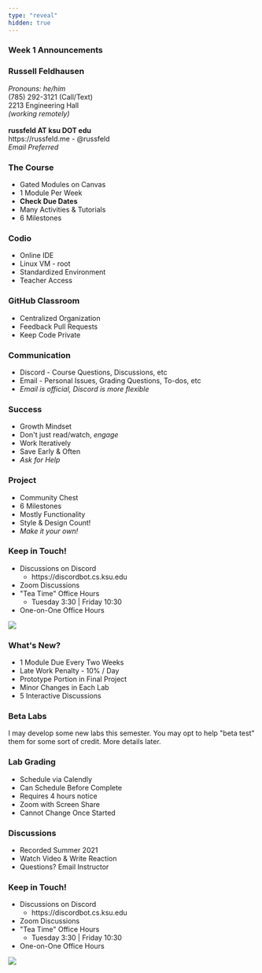 ```yaml
---
type: "reveal"
hidden: true
---
```


<section>
	<h3>Week 1 Announcements</h3>
</section>
<section>
	<h3>Russell Feldhausen</h3>
	<p>
	  <i>Pronouns: he/him</i><br>
		(785) 292-3121 (Call/Text)<br>
		2213 Engineering Hall<br>
		<i>(working remotely)</i><br>
		<br>
		<b>russfeld AT ksu DOT edu</b><br>
		https://russfeld.me  -  @russfeld<br>
		<i>Email Preferred</i>
	</p>
</section>
<section>
	<h3>The Course</h3>
	<ul>
		<li>Gated Modules on Canvas</li>
		<li>1 Module Per Week</li>
		<li><b>Check Due Dates</b></li>
		<li>Many Activities & Tutorials</li>
		<li>6 Milestones</li>
	</ul>
</section>
<section>
	<h3>Codio</h3>
	<ul>
		<li>Online IDE</li>
		<li>Linux VM - root</li>
		<li>Standardized Environment</li>
		<li>Teacher Access</li>
	</ul>
</section>
<section>
	<h3>GitHub Classroom</h3>
	<ul>
		<li>Centralized Organization</li>
		<li>Feedback Pull Requests</li>
		<li>Keep Code Private</li>
	</ul>
</section>
<section>
	<h3>Communication</h3>
	<ul>
		<li>Discord - Course Questions, Discussions, etc</li>
		<li>Email - Personal Issues, Grading Questions, To-dos, etc</li>
		<li><i>Email is official, Discord is more flexible</i></li>
	</ul>
</section>
<section>
	<h3>Success</h3>
	<ul>
		<li>Growth Mindset</li>
		<li>Don't just read/watch, <i>engage</i></li>
		<li>Work Iteratively</li>
		<li>Save Early & Often</li>
		<li><i>Ask for Help</i></li>
	</ul>
</section>
<section>
	<h3>Project</h3>
	<ul>
		<li>Community Chest</li>
		<li>6 Milestones</li>
		<li>Mostly Functionality</li>
		<li>Style & Design Count!</li>
		<li><i>Make it your own!</i></li>
	</ul>
</section>
<section>
	<h3>Keep in Touch!</h3>
	<ul>
	  <li>Discussions on Discord<ul>
	  <li>https://discordbot.cs.ksu.edu</li>
	  </ul></li>
	  <li>Zoom Discussions</li>
	  <li>"Tea Time" Office Hours<ul>
	  <li>Tuesday 3:30 | Friday 10:30</li>
	  </ul></li>
	  <li>One-on-One Office Hours</li>
	</ul>
</section>
<section>
  <img class="stretch" src="https://media.giphy.com/media/j1Xyt3DHfJcmk/giphy.gif">
</section>













<section>
	<h3>What's New?</h3>
	<ul>
	  <li>1 Module Due Every Two Weeks</li>
	  <li>Late Work Penalty - 10% / Day</li>
	  <li>Prototype Portion in Final Project</li>
	  <li>Minor Changes in Each Lab</li>
	  <li>5 Interactive Discussions</li>
	</ul>
</section>
<section>
	<h3>Beta Labs</h3>
	<p>I may develop some new labs this semester. You may opt to help "beta test" them for some sort of credit. More details later.</p>
</section>
<section>
	<h3>Lab Grading</h3>
	<ul>
		<li>Schedule via Calendly</li>
		<li>Can Schedule Before Complete</li>
		<li>Requires 4 hours notice</li>
		<li>Zoom with Screen Share</li>
		<li>Cannot Change Once Started</li>
	</ul>
</section>
<section>
	<h3>Discussions</h3>
	<ul>
	  <li>Recorded Summer 2021</li>
	  <li>Watch Video & Write Reaction</li>
	  <li>Questions? Email Instructor</li>
	</ul>
</section>
<section>
	<h3>Keep in Touch!</h3>
	<ul>
	  <li>Discussions on Discord<ul>
	  <li>https://discordbot.cs.ksu.edu</li>
	  </ul></li>
	  <li>Zoom Discussions</li>
	  <li>"Tea Time" Office Hours<ul>
	  <li>Tuesday 3:30 | Friday 10:30</li>
	  </ul></li>
	  <li>One-on-One Office Hours</li>
	</ul>
</section>
<section>
  <img class="stretch" src="https://media.giphy.com/media/j1Xyt3DHfJcmk/giphy.gif">
</section>